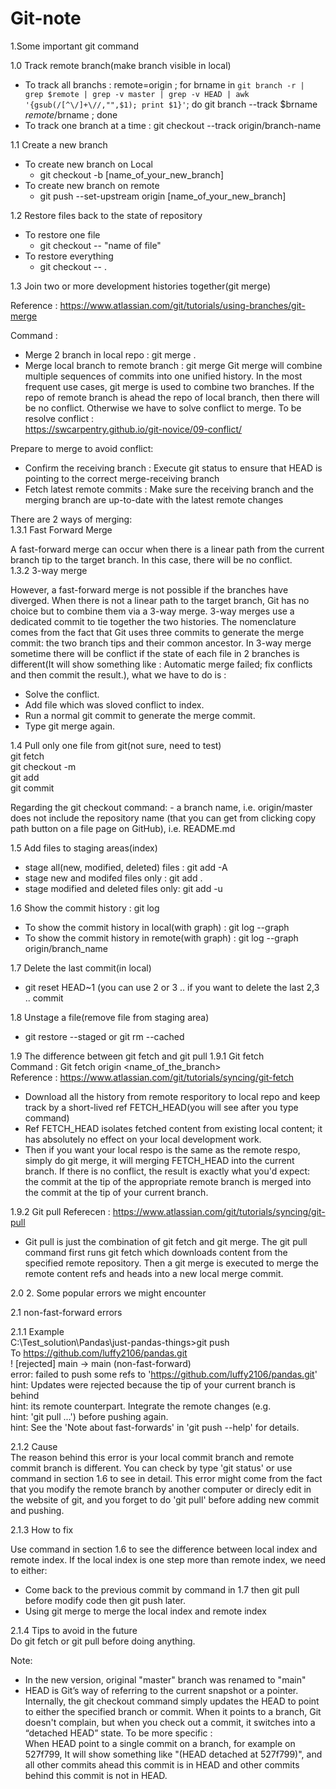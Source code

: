 # Git-note

1.Some important git command

1.0 Track remote branch(make branch visible in local) 
- To track all branchs : remote=origin ; for brname in `git branch -r | grep $remote | grep -v master | grep -v HEAD | awk '{gsub(/[^\/]+\//,"",$1); print $1}'`; do git branch --track $brname $remote/$brname  ; done
- To track one branch at a time : git checkout --track origin/branch-name 

1.1 Create a new branch 
- To create new branch on Local 
  * git checkout -b [name_of_your_new_branch]
- To create new branch on remote
  * git push --set-upstream origin [name_of_your_new_branch]

1.2 Restore files back to the state of repository
- To restore one file
  * git checkout -- "name of file"
- To restore everything
  * git checkout -- .

1.3 Join two or more development histories together(git merge)  

Reference : https://www.atlassian.com/git/tutorials/using-branches/git-merge  

Command :     
- Merge 2 branch in local repo : git merge <name of branch need to merge to current branch>.
- Merge local branch to remote branch : git merge
Git merge will combine multiple sequences of commits into one unified history. In the most frequent use cases, git merge is used to combine two branches. If the repo of remote branch is ahead the repo of local branch, then there will be no conflict. Otherwise we have to solve conflict to merge. To be resolve conflict :   
https://swcarpentry.github.io/git-novice/09-conflict/

Prepare to merge to avoid conflict:
- Confirm the receiving branch : Execute git status to ensure that HEAD is pointing to the correct merge-receiving branch
- Fetch latest remote commits : Make sure the receiving branch and the merging branch are up-to-date with the latest remote changes 

There are 2 ways of merging:  
1.3.1 Fast Forward Merge

A fast-forward merge can occur when there is a linear path from the current branch tip to the target branch. In this case, there will be no conflict.   
1.3.2 3-way merge   

However, a fast-forward merge is not possible if the branches have diverged. When there is not a linear path to the target branch, Git has no choice but to combine them via a 3-way merge. 3-way merges use a dedicated commit to tie together the two histories. The nomenclature comes from the fact that Git uses three commits to generate the merge commit: the two branch tips and their common ancestor. In 3-way merge sometime there will be conflict if the state of each file in 2 branches is different(It will show something like : Automatic merge failed; fix conflicts and then commit the result.), what we have to do is :
- Solve the conflict.
- Add file which was sloved conflict to index.
- Run a normal git commit to generate the merge commit.
- Type git merge again.

1.4 Pull only one file from git(not sure, need to test)  
git fetch  
git checkout -m <revision> <yourfilepath>  
git add <yourfilepath>  
git commit  
 
Regarding the git checkout command: <revision> - a branch name, i.e. origin/master <yourfilepath> does not include the repository name (that you can get from clicking copy path button on a file page on GitHub), i.e. README.md

1.5 Add files to staging areas(index)  
- stage all(new, modified, deleted) files : git add -A  
- stage new and modifed files only : git add .  
- stage modified and deleted files only: git add -u  

1.6 Show the commit history : git log  
- To show the commit history in local(with graph) : git log --graph
- To show the commit history in remote(with graph) : git log --graph origin/branch_name

1.7 Delete the last commit(in local)  
- git reset HEAD~1 (you can use 2 or 3 .. if you want to delete the last 2,3 .. commit  

1.8 Unstage a file(remove file from staging area)  
- git restore --staged <file-name> or git rm --cached <file-name>  

1.9 The difference between git fetch and git pull 
1.9.1 Git fetch  
Command : Git fetch origin <name_of_the_branch>  
Reference : https://www.atlassian.com/git/tutorials/syncing/git-fetch
- Download all the history from remote resporitory to local repo and keep track by a short-lived ref FETCH_HEAD(you will see after you type command) 
- Ref FETCH_HEAD isolates fetched content from existing local content; it has absolutely no effect on your local development work.
- Then if you want your local respo is the same as the remote respo, simply do git merge, it will merging FETCH_HEAD into the current branch. If there is no conflict, the result is exactly what you'd expect: the commit at the tip of the appropriate remote branch is merged into the commit at the tip of your current branch. 

1.9.2 Git pull 
Referecen : https://www.atlassian.com/git/tutorials/syncing/git-pull 
- Git pull is just the combination of git fetch and git merge. The git pull command first runs git fetch which downloads content from the specified remote repository. Then a git merge is executed to merge the remote content refs and heads into a new local merge commit.

2.0 
2. Some popular errors we might encounter

2.1 non-fast-forward errors

2.1.1 Example  
C:\Test_solution\Pandas\just-pandas-things>git push  
To https://github.com/luffy2106/pandas.git  
 ! [rejected]        main -> main (non-fast-forward)  
error: failed to push some refs to 'https://github.com/luffy2106/pandas.git'  
hint: Updates were rejected because the tip of your current branch is behind  
hint: its remote counterpart. Integrate the remote changes (e.g.  
hint: 'git pull ...') before pushing again.  
hint: See the 'Note about fast-forwards' in 'git push --help' for details.  

2.1.2 Cause  
The reason behind this error is your local commit branch and remote commit branch is different. You can check by type 'git status' or use command in section 1.6 to see in detail. This error might come from the fact that you modify the remote branch by another computer or direcly edit in the website of git, and you forget to do 'git pull' before adding new commit and pushing.

2.1.3 How to fix 

Use command in section 1.6 to see the difference between local index and remote index. If the local index is one step more than remote index, we need to either:
- Come back to the previous commit by command in 1.7 then git pull before modify code then git push later.
- Using git merge to merge the local index and remote index

2.1.4 Tips to avoid in the future  
Do git fetch or git pull before doing anything.








Note:
- In the new version, original "master" branch was renamed to "main"
- HEAD is Git’s way of referring to the current snapshot or a pointer. Internally, the git checkout command simply updates the HEAD to point to either the specified branch or commit. When it points to a branch, Git doesn't complain, but when you check out a commit, it switches into a “detached HEAD” state. To be more specific :  
When HEAD point to a single commit on a branch, for example on 527f799, It will show something like "(HEAD detached at 527f799)", and all other commits ahead this commit is in HEAD and other commits behind this commit is not in HEAD.
